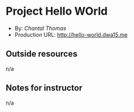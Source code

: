 # Project Hello WOrld
+ By: *Chantal Thomas*
+ Production URL: <http://hello-world.dwa15.me>

## Outside resources
n/a

## Notes for instructor
n/a
